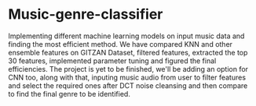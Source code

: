 # Music-genre-classifier
Implementing different machine learning models on input music data and finding the most efficient method.
We have compared KNN and other ensemble features on GITZAN Dataset, filtered features, extracted the top 30 features, implemented parameter tuning and figured the final efficiencies. The project is yet to be finished, we'll be adding an option for CNN too, along with that, inputing music audio from user to filter features and select the required ones after DCT noise cleansing and then compare to find the final genre to be identified.
